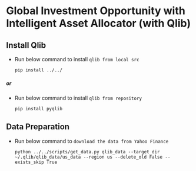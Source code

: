 # Global Investment Opportunity with Intelligent Asset Allocator (with Qlib)

## Install Qlib

- Run below command to install `qlib from local src`

  ```
  pip install ../../
  ```
#####  or
- Run below command to install `qlib from repository`

  ```
  pip install pyqlib
  ```

## Data Preparation

- Run below command to `download the data from Yahoo Finance`

  ```
  python ../../scripts/get_data.py qlib_data --target_dir ~/.qlib/qlib_data/us_data --region us --delete_old False --exists_skip True
  ```